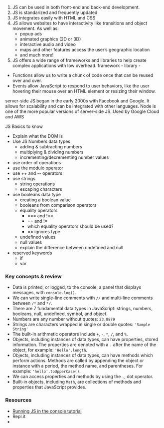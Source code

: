 1.  JS can be used in both front-end and back-end development.
2.  JS is standarized and frequently updated
3.  JS integrates easily with HTML and CSS
4.  JS allows websites to have interactivity like transitions and object movement. As well as:
    -   popup ads
    -   animated graphics (2D or 3D)
    -   interactive audio and video
    -   maps and other features access the user’s geographic location
    -   and much more!
5.  JS offers a wide range of frameworks and libraries to help create complex applications with low overhead.
    framework -
    library -

-   Functions allow us to write a chunk of code once that can be reused over and over.
-   Events allow JavaScript to respond to user behaviors, like the user hovering their mouse over an HTML element or resizing their window.

server-side JS began in the early 2000s with Facebook and Google. It allows for scalability and can be integrated with other languages.
Node is one of the more popular versions of server-side JS. Used by Google Cloud and AWS

JS Basics to know

-   Explain what the DOM is
-   Use JS Numbers data types
    -   adding & subtracting numbers
    -   multiplying & dividing numbers
    -   incrementing/decrementing number values
-   use order of operations
-   use the modulo operator
-   use ++ and -- operators
-   use strings
    -   string operations
    -   escaping characters
-   use booleans data type
    -   creating a boolean value
    -   booleans from comparison operators
    -   equality operators
        -   === and !==
        -   == and !=
        -   which equality operators should be used?
        -   == ignores type
    -   undefined values
    -   null values
    -   explain the difference between undefined and null
-   reserved keywords
    -   if
    -   var

### Key concepts & review

-   Data is printed, or logged, to the console, a panel that displays messages, with `console.log()`.
-   We can write single-line comments with `//` and multi-line comments between `/*` and `*/`.
-   There are 7 fundamental data types in JavaScript: strings, numbers, booleans, null, undefined, symbol, and object.
-   Numbers are any number without quotes: `23.8879`
-   Strings are characters wrapped in single or double quotes: `'Sample String'`
-   The built-in arithmetic operators include `+`, `-`, `*`, `/`, and `%`.
-   Objects, including instances of data types, can have properties, stored information. The properties are denoted with a `.` after the name of the object, for example: `'Hello'.length`.
-   Objects, including instances of data types, can have methods which perform actions. Methods are called by appending the object or instance with a period, the method name, and parentheses. For example: `'hello'.toUpperCase()`.
-   We can access properties and methods by using the `.`, dot operator.
-   Built-in objects, including `Math`, are collections of methods and properties that JavaScript provides.

### Resources

-   [Running JS in the console tutorial](https://developers.google.com/web/tools/chrome-devtools/console/javascript)
-   Repl.it
-

